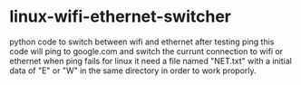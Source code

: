 # linux-wifi-ethernet-switcher
python code to switch between wifi and ethernet after testing ping
this code will ping to google.com and switch the currunt connection to wifi or ethernet when ping fails for linux
it need a file named "NET.txt" with a initial data of "E" or "W" in the same directory in order to work proporly.
